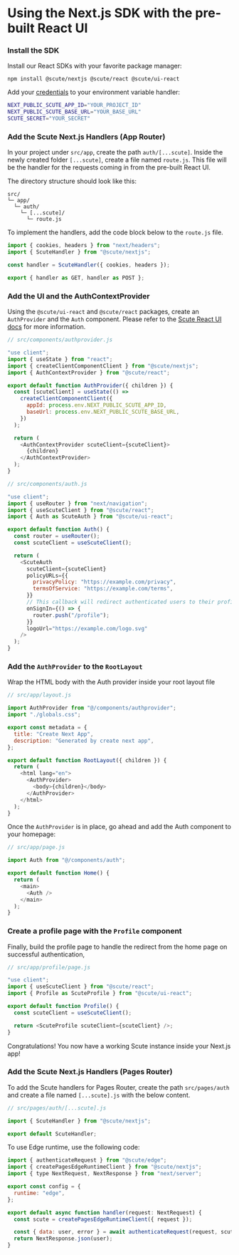 # Using the Next.js SDK with the pre-built React UI

### Install the SDK

Install our React SDKs with your favorite package manager:

`npm install @scute/nextjs @scute/react @scute/ui-react`

Add your [credentials](./01-getting-credentials.md) to your environment variable handler:

```sh
NEXT_PUBLIC_SCUTE_APP_ID="YOUR_PROJECT_ID"
NEXT_PUBLIC_SCUTE_BASE_URL="YOUR_BASE_URL"
SCUTE_SECRET="YOUR_SECRET"
```

### Add the Scute Next.js Handlers (App Router)

In your project under `src/app`, create the path `auth/[...scute]`. Inside the newly created folder `[...scute]`, create a file named `route.js`. This file will be the handler for the requests coming in from the pre-built React UI.

The directory structure should look like this:

```
src/
└─ app/
  └─ auth/
    └─ [...scute]/
      └─ route.js
```

To implement the handlers, add the code block below to the `route.js` file.

```js
import { cookies, headers } from "next/headers";
import { ScuteHandler } from "@scute/nextjs";

const handler = ScuteHandler({ cookies, headers });

export { handler as GET, handler as POST };
```

### Add the UI and the AuthContextProvider

Using the `@scute/ui-react` and `@scute/react` packages, create an `AuthProvider` and the `Auth` component. Please refer to the [Scute React UI docs](./02-react-sdk-with-pre-built-ui.md) for more information.

```js
// src/components/authprovider.js

"use client";
import { useState } from "react";
import { createClientComponentClient } from "@scute/nextjs";
import { AuthContextProvider } from "@scute/react";

export default function AuthProvider({ children }) {
  const [scuteClient] = useState(() =>
    createClientComponentClient({
      appId: process.env.NEXT_PUBLIC_SCUTE_APP_ID,
      baseUrl: process.env.NEXT_PUBLIC_SCUTE_BASE_URL,
    })
  );

  return (
    <AuthContextProvider scuteClient={scuteClient}>
      {children}
    </AuthContextProvider>
  );
}
```

```js
// src/components/auth.js

"use client";
import { useRouter } from "next/navigation";
import { useScuteClient } from "@scute/react";
import { Auth as ScuteAuth } from "@scute/ui-react";

export default function Auth() {
  const router = useRouter();
  const scuteClient = useScuteClient();

  return (
    <ScuteAuth
      scuteClient={scuteClient}
      policyURLs={{
        privacyPolicy: "https://example.com/privacy",
        termsOfService: "https://example.com/terms",
      }}
      // This callback will redirect authenticated users to their profile page
      onSignIn={() => {
        router.push("/profile");
      }}
      logoUrl="https://example.com/logo.svg"
    />
  );
}
```

### Add the `AuthProvider` to the `RootLayout`

Wrap the HTML body with the Auth provider inside your root layout file

```js
// src/app/layout.js

import AuthProvider from "@/components/authprovider";
import "./globals.css";

export const metadata = {
  title: "Create Next App",
  description: "Generated by create next app",
};

export default function RootLayout({ children }) {
  return (
    <html lang="en">
      <AuthProvider>
        <body>{children}</body>
      </AuthProvider>
    </html>
  );
}
```

Once the `AuthProvider` is in place, go ahead and add the Auth component to your homepage:

```js
// src/app/page.js

import Auth from "@/components/auth";

export default function Home() {
  return (
    <main>
      <Auth />
    </main>
  );
}
```

### Create a profile page with the `Profile` component

Finally, build the profile page to handle the redirect from the home page on successful authentication,

```js
// src/app/profile/page.js

"use client";
import { useScuteClient } from "@scute/react";
import { Profile as ScuteProfile } from "@scute/ui-react";

export default function Profile() {
  const scuteClient = useScuteClient();

  return <ScuteProfile scuteClient={scuteClient} />;
}
```

Congratulations! You now have a working Scute instance inside your Next.js app!

### Add the Scute Next.js Handlers (Pages Router)

To add the Scute handlers for Pages Router, create the path `src/pages/auth` and create a file named `[...scute].js` with the below content.

```js
// src/pages/auth/[...scute].js

import { ScuteHandler } from "@scute/nextjs";

export default ScuteHandler;
```

To use Edge runtime, use the following code:

```js
import { authenticateRequest } from "@scute/edge";
import { createPagesEdgeRuntimeClient } from "@scute/nextjs";
import { type NextRequest, NextResponse } from "next/server";

export const config = {
  runtime: "edge",
};

export default async function handler(request: NextRequest) {
  const scute = createPagesEdgeRuntimeClient({ request });

  const { data: user, error } = await authenticateRequest(request, scute);
  return NextResponse.json(user);
}
```
